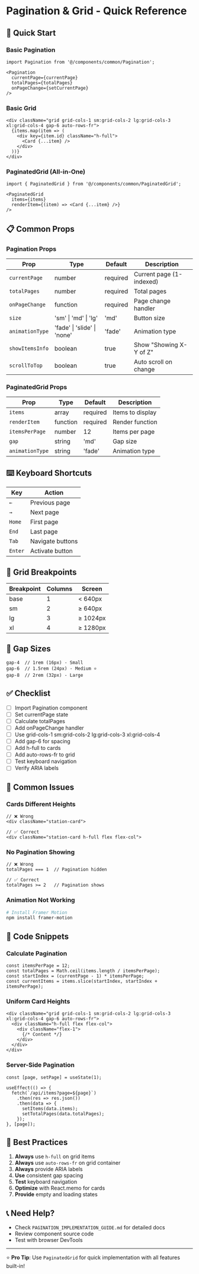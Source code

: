 # Pagination & Grid - Quick Reference

## 🚀 Quick Start

### Basic Pagination

```tsx
import Pagination from '@/components/common/Pagination';

<Pagination
  currentPage={currentPage}
  totalPages={totalPages}
  onPageChange={setCurrentPage}
/>
```

### Basic Grid

```tsx
<div className="grid grid-cols-1 sm:grid-cols-2 lg:grid-cols-3 xl:grid-cols-4 gap-6 auto-rows-fr">
  {items.map(item => (
    <div key={item.id} className="h-full">
      <Card {...item} />
    </div>
  ))}
</div>
```

### PaginatedGrid (All-in-One)

```tsx
import { PaginatedGrid } from '@/components/common/PaginatedGrid';

<PaginatedGrid
  items={items}
  renderItem={(item) => <Card {...item} />}
/>
```

## 📋 Common Props

### Pagination Props

| Prop | Type | Default | Description |
|------|------|---------|-------------|
| `currentPage` | number | required | Current page (1-indexed) |
| `totalPages` | number | required | Total pages |
| `onPageChange` | function | required | Page change handler |
| `size` | 'sm' \| 'md' \| 'lg' | 'md' | Button size |
| `animationType` | 'fade' \| 'slide' \| 'none' | 'fade' | Animation type |
| `showItemsInfo` | boolean | true | Show "Showing X-Y of Z" |
| `scrollToTop` | boolean | true | Auto scroll on change |

### PaginatedGrid Props

| Prop | Type | Default | Description |
|------|------|---------|-------------|
| `items` | array | required | Items to display |
| `renderItem` | function | required | Render function |
| `itemsPerPage` | number | 12 | Items per page |
| `gap` | string | 'md' | Gap size |
| `animationType` | string | 'fade' | Animation type |

## ⌨️ Keyboard Shortcuts

| Key | Action |
|-----|--------|
| `←` | Previous page |
| `→` | Next page |
| `Home` | First page |
| `End` | Last page |
| `Tab` | Navigate buttons |
| `Enter` | Activate button |

## 🎨 Grid Breakpoints

| Breakpoint | Columns | Screen |
|------------|---------|--------|
| base | 1 | < 640px |
| sm | 2 | ≥ 640px |
| lg | 3 | ≥ 1024px |
| xl | 4 | ≥ 1280px |

## 📏 Gap Sizes

```tsx
gap-4  // 1rem (16px) - Small
gap-6  // 1.5rem (24px) - Medium ⭐
gap-8  // 2rem (32px) - Large
```

## ✅ Checklist

- [ ] Import Pagination component
- [ ] Set currentPage state
- [ ] Calculate totalPages
- [ ] Add onPageChange handler
- [ ] Use grid-cols-1 sm:grid-cols-2 lg:grid-cols-3 xl:grid-cols-4
- [ ] Add gap-6 for spacing
- [ ] Add h-full to cards
- [ ] Add auto-rows-fr to grid
- [ ] Test keyboard navigation
- [ ] Verify ARIA labels

## 🐛 Common Issues

### Cards Different Heights
```tsx
// ❌ Wrong
<div className="station-card">

// ✅ Correct
<div className="station-card h-full flex flex-col">
```

### No Pagination Showing
```tsx
// ❌ Wrong
totalPages === 1  // Pagination hidden

// ✅ Correct
totalPages >= 2   // Pagination shows
```

### Animation Not Working
```bash
# Install Framer Motion
npm install framer-motion
```

## 📝 Code Snippets

### Calculate Pagination

```tsx
const itemsPerPage = 12;
const totalPages = Math.ceil(items.length / itemsPerPage);
const startIndex = (currentPage - 1) * itemsPerPage;
const currentItems = items.slice(startIndex, startIndex + itemsPerPage);
```

### Uniform Card Heights

```tsx
<div className="grid grid-cols-1 sm:grid-cols-2 lg:grid-cols-3 xl:grid-cols-4 gap-6 auto-rows-fr">
  <div className="h-full flex flex-col">
    <div className="flex-1">
      {/* Content */}
    </div>
  </div>
</div>
```

### Server-Side Pagination

```tsx
const [page, setPage] = useState(1);

useEffect(() => {
  fetch(`/api/items?page=${page}`)
    .then(res => res.json())
    .then(data => {
      setItems(data.items);
      setTotalPages(data.totalPages);
    });
}, [page]);
```

## 🎯 Best Practices

1. **Always** use `h-full` on grid items
2. **Always** use `auto-rows-fr` on grid container
3. **Always** provide ARIA labels
4. **Use** consistent gap spacing
5. **Test** keyboard navigation
6. **Optimize** with React.memo for cards
7. **Provide** empty and loading states

## 📞 Need Help?

- Check `PAGINATION_IMPLEMENTATION_GUIDE.md` for detailed docs
- Review component source code
- Test with browser DevTools

---

⭐ **Pro Tip**: Use `PaginatedGrid` for quick implementation with all features built-in!
